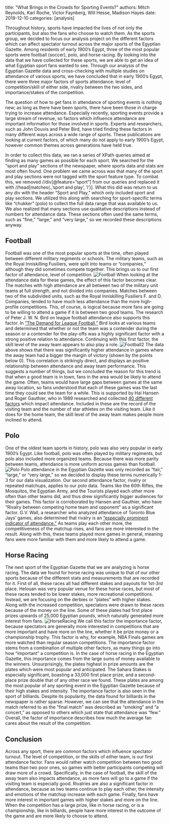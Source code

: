 title: "What Brings in the Crowds for Sporting Events?"
authors: Mitch Reynolds, Karl Roche, Victor Faynberg, Will Hesse, Madison Hayes
date: 2019-12-10
categories: [analysis]

Throughout history, sports have impacted the lives of not only the participants, but also the fans who choose to watch them. As the sports group, we decided to focus our analysis project on the different factors which can affect spectator turnout across the major sports of the Egyptian Gazette. Among residents of early 1900’s Egypt, three of the most popular sports were football (soccer), polo, and horse racing. By looking into the data that we have collected for these sports, we are able to get an idea of what Egyptian sport fans wanted to see. Through our analysis of the Egyptian Gazette data and cross-checking with multiple studies on attendance of various sports, we have concluded that in early 1900’s Egypt, there were three major factors of sports attendance: level of competition/skill of either side, rivalry between the two sides, and importance/stakes of the competition.  

The question of how to get fans in attendance of sporting events is nothing new; as long as there have been sports, there have been those in charge trying to increase attendance. Especially recently, sporting events provide a large stream of revenue, so factors which influence attendance are important information for those involved in sports. Experts and researchers, such as John Douvis and Peter Bird, have tried finding these factors in many different ways across a wide range of sports. These publications are looking at current factors, of which many do not apply to early 1900’s Egypt, however common themes across generations have held true.  

In order to collect this data, we ran a series of XPath queries aimed at finding as many games as possible for each sport. We searched for the “sport and play” sections of the newspaper, where sports data and stats are most often found. One problem we came across was that many of the sport and play sections were not tagged with the sport feature type. To combat this, we removed //div[@feature=”sport”] from our queries and replaced it with //head[matches(.,’sport and play’, ‘i’)]. What this did was return to us any div with the header “Sport and Play,” which only included sport and play sections. We utilized this along with searching for sport-specific terms like “chukker” (polo) to collect the full data range that was available to us. We also realized that many sections use qualitative descriptions instead of numbers for attendance data. These sections often used the same terms, such as “fine,” “large,” and “very large,” so we recorded these descriptions anyway.  

## Football
Football was one of the most popular sports at the time, often played between different military regiments or schools. The military teams, such as the Royal Inniskilling Fusiliers, were split into teams or “companies,” although they did sometimes compete together. This brings us to our first factor of attendance, level of competition.
![Football](soccer2.png "Attendance of each football game")
When looking at the attendance data for these games, the effect of this factor becomes clear. The matches with high attendance are all between two of the military unit teams at full strength, and not divided into companies. Matches between two of the subdivided units, such as the Royal Inniskilling Fusiliers F. and D. Companies, tended to have much less attendance than the more high-profile competitions. This, of course, is logical because more fans are going to be willing to attend a game if it is between two good teams. The research of Peter J. W. N. Bird on league football attendance also supports this factor. In [“The Demand for League Football,”](https://www-jstor-org.proxy.lib.fsu.edu/stable/2348449?seq=1#metadata_info_tab_contents) Bird looks at various teams and determined that whether or not the team was a contender during the season or a contender for the play-offs was a highly significant factor with a strong positive relation to attendance. Continuing with this first factor, the skill level of the away team appears to also play a role.
![Football2](soccer3.png "Football attendance vs margin of victory")
The data above shows that there was significantly higher attendance in games where the away team had a bigger the margin of victory (shown by the points below 0). This correlation is strikingly direct, and displays an positive relationship between attendance and away team performance. This suggests a number of things, but we concluded the reason for this trend is that when a good team is in town, fans in the area would be likely to attend the game. Often, teams would have large gaps between games at the same away location, so fans understood that each of these games was the last time they could see the team for a while.  This is supported by Hal Hansen and Roger Gauthier, who in 1989 researched and collected [40 different factors](http://content.ebscohost.com/ContentServer.asp?T=P&P=AN&K=16462549&S=R&D=s3h&EbscoContent=dGJyMNLr40Sep644wtvhOLCmr1Gep7dSsKa4TbSWxWXS&ContentCustomer=dGJyMPGrsUi2pq5MuePfgeyx43zx) which impact attendance. Included in these are the record of the visiting team and the number of star athletes on the visiting team. Like it does for the home team, the skill level of the away team makes people more inclined to attend.  

## Polo
One of the oldest team sports in history, polo was also very popular in early 1900’s Egypt. Like football, polo was often played by military regiments, but polo also included more organized teams. Because there was more parity between teams, attendance is more uniform across games than football.
![Polo](polo.png "Attendance of polo games")
Polo attendance in the Egyptian Gazette was only recorded as “fair,” “large,” or “very large,” so we decided to display these terms numerically 1-3 for our data visualization. Our second attendance factor, rivalry or repeated matchups, applies to our polo data. Teams like the 60th Rifles, the Mosquitos, the Egyptian Army, and the Tourists played each other more often than other teams did, and thus drew significantly bigger audiences for their games. This factor is corroborated by Hansen and Gauthier, who have “Rivalry between competing home team and opponent” as a significant factor. G.V. Wall, a researcher who analyzed attendance of Toronto Blue Jays’ games, also determined that rivalry is an [“especially prominent indicator of attendance.”](http://sparti.uop.gr/~toda/asmrj/Vol1_c.pdf) As teams play each other more, the competitiveness of the matchup rises, and fans are more interested in the result. Along with this, these teams played more games in general, meaning fans were more familiar with them and more likely to attend a game.  

## Horse Racing
The next sport of the Egyptian Gazette that we are analyzing is horse racing. The data we found for horse racing was unique to that of our other sports because of the different stats and measurements that are recorded for it. First of all, these races all had different stakes and payouts for 1st-3rd place. Helouan was very popular venue for these horse races, but most of these races tended to be lower stakes, more recreational competitions. Instead, we are focusing on the derbies or “plates” with higher stakes. Along with the increased competition, spectators were drawn to these races because of the money on the line. Some of these plates had first place prizes upwards of 25,000 Egyptian pounds, which naturally generated more interest from fans.
![HorseRacing](horse.png "Stakes for each race's top 3 finishers")
We call this factor the importance factor, because spectators are generally more interested in competitions that are more important and have more on the line, whether it be prize money or a championship trophy. This factor is why, for example, NBA Finals games are more watched than regular season competitions. The importance factor stems from a combination of multiple other factors, as many things go into how “important” a competition is. In the case of horse racing in the Egyptian Gazette, this importance comes from the large sums of money available to the winners. Unsurprisingly, the plates highest in prize amounts are the plates which were most popular and anticipated. The Sahara Stakes is especially significant, boasting a 33,000 first place prize, and a second-place prize double that of any other race we found. These plates are among the most popular of any sporting event in the Egyptian Gazette because of their high stakes and intensity. The importance factor is also seen in the sport of billiards. Despite its popularity, the data found for billiards in the newspaper is rather sparse. However, we can see that the attendance in the match referred to as the “final match” was described as “smoking” and “a concert,” as opposed to others which just state that attendance was “few.” Overall, the factor of importance describes how much the average fan cares about the result of the competition.  

## Conclusion
Across any sport, there are common factors which influence spectator turnout. The level of competition, or the skills of either team, is our first attendance factor. Fans would rather watch competition between two good teams than two poor ones, so games with better participants competing will draw more of a crowd. Specifically, in the case of football, the skill of the away team also impacts attendance, as more fans will go to a game if the visiting team is especially good. Rivalries are also a significant factor in attendance, because as two teams continue to play each other, the intensity and emotions of the matchup increase with each game. Finally, fans have more interest in important games with higher stakes and more on the line. When the competition has a large prize, like in horse racing, or is a championship, like in billiards, people have more interest in the outcome of the game and are more likely to choose to attend.
